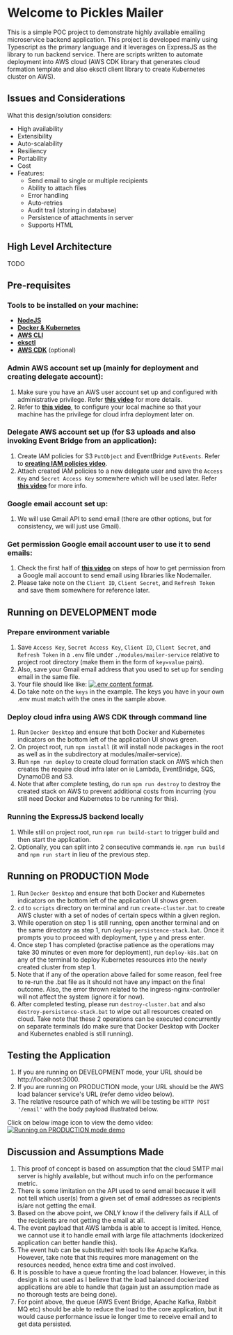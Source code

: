 # Welcome to Pickles Mailer

This is a simple POC project to demonstrate highly available emailing microservice backend application. This project is developed mainly using Typescript as the primary language and it leverages on ExpressJS as the library to run backend service. There are scripts written to automate deployment into AWS cloud (AWS CDK library that generates cloud formation template and also eksctl client library to create Kubernetes cluster on AWS).  


## Issues and Considerations

What this design/solution considers:
- High availability
- Extensibility
- Auto-scalability
- Resiliency
- Portability
- Cost
- Features:
    - Send email to single or multiple recipients
    - Ability to attach files
    - Error handling
    - Auto-retries
    - Audit trail (storing in database)
    - Persistence of attachments in server
    - Supports HTML


## High Level Architecture

TODO


## Pre-requisites

### Tools to be installed on your machine:
- **[NodeJS](https://nodejs.org/en)**
- **[Docker & Kubernetes](https://www.docker.com/products/docker-desktop/)**
- **[AWS CLI](https://aws.amazon.com/cli/)**
- **[eksctl](https://docs.aws.amazon.com/eks/latest/userguide/getting-started-eksctl.html)**
- **[AWS CDK](https://aws.amazon.com/cdk/)** (optional)

### Admin AWS account set up (mainly for deployment and creating delegate account):
1. Make sure you have an AWS user account set up and configured with administrative privilege. Refer **[this video](https://dev.to/aws-builders/creating-your-first-iam-admin-user-and-user-group-in-your-aws-account-machine-learning-part-1-3cne)** for more details.
2. Refer to **[this video](https://www.youtube.com/watch?v=Rp-A84oh4G8)**, to configure your local machine so that your machine has the privilege for cloud infra deployment later on.

### Delegate AWS account set up (for S3 uploads and also invoking Event Bridge from an application):
1. Create IAM policies for S3 `PutObject` and EventBridge `PutEvents`. Refer to **[creating IAM policies video](https://mel-public-bucket.s3.ap-southeast-1.amazonaws.com/Creating+IAM+policies+for+S3+and+Event+Bridge.mp4)**.
2. Attach created IAM policies to a new delegate user and save the `Access Key` and `Secret Access Key` somewhere which will be used later. Refer **[this video](https://mel-public-bucket.s3.ap-southeast-1.amazonaws.com/Attaching+IAM+policies+to+delegate+user.mp4)** for more info.

### Google email account set up:
1. We will use Gmail API to send email (there are other options, but for consistency, we will just use Gmail).

### Get permission Google email account user to use it to send emails: 
1. Check the first half of **[this video](https://www.youtube.com/watch?v=-rcRf7yswfM)** on steps of how to get permission from a Google mail account to send email using libraries like Nodemailer.
2. Please take note on the `Client ID`, `Client Secret`, and `Refresh Token` and save them somewhere for reference later.

## Running on DEVELOPMENT mode

### Prepare environment variable
1. Save `Access Key`, `Secret Access Key`, `Client ID`, `Client Secret`, and `Refresh Token` in a `.env` file under  `./modules/mailer-service` relative to project root directory (make them in the form of `key=value` pairs).
2. Also, save your Gmail email address that you used to set up for sending email in the same file.
3. Your file should like like: [![.env content format](https://mel-public-bucket.s3.ap-southeast-1.amazonaws.com/dotenv.PNG)](https://mel-public-bucket.s3.ap-southeast-1.amazonaws.com/dotenv.PNG).
4. Do take note on the `keys` in the example. The keys you have in your own .env must match with the ones in the sample above. 

### Deploy cloud infra using AWS CDK through command line
1. Run `Docker Desktop` and ensure that both Docker and Kubernetes indicators on the bottom left of the application UI shows green.
2. On project root, run `npm install` (it will install node packages in the root as well as in the subdirectory at modules/mailer-service).
3. Run `npm run deploy` to create cloud formation stack on AWS which then creates the require cloud infra later on ie Lambda, EventBridge, SQS, DynamoDB and S3.
4. Note that after complete testing, do run `npm run destroy` to destroy the created stack on AWS to prevent additional costs from incurring (you still need Docker and Kubernetes to be running for this).

### Running the ExpressJS backend locally

1. While still on project root, run `npm run build-start` to trigger build and then start the application.
2. Optionally, you can split into 2 consecutive commands ie. `npm run build` and `npm run start` in lieu of the previous step.


## Running on PRODUCTION Mode

1. Run `Docker Desktop` and ensure that both Docker and Kubernetes indicators on the bottom left of the application UI shows green.
2. `cd` to `scripts` directory on terminal and run `create-cluster.bat` to create AWS cluster with a set of nodes of certain specs within a given region.
3. While operation on step 1 is still running, open another terminal and on the same directory as step 1, run `deploy-persistence-stack.bat`. Once it prompts you to proceed with deployment, type `y` and press enter.
4. Once step 1 has completed (practise patience as the operations may take 30 minutes or even more for deployment), run `deploy-k8s.bat` on any of the terminal to deploy Kubernetes resources into the newly created cluster from step 1.
5. Note that if any of the operation above failed for some reason, feel free to re-run the .bat file as it should not have any impact on the final outcome. Also, the error thrown related to the ingress-nginx-controller will not affect the system (ignore it for now).
6. After completed testing, please run `destroy-cluster.bat` and also `destroy-persistence-stack.bat` to wipe out all resources created on cloud. Take note that these 2 operations can be executed concurrently on separate terminals (do make sure that Docker Desktop with Docker and Kubernetes enabled is still running).

## Testing the Application

1. If you are running on DEVELOPMENT mode, your URL should be http://localhost:3000.
2. If you are running on PRODUCTION mode, your URL should be the AWS load balancer service's URL (refer demo video below).
3. The relative resource path of which we will be testing be `HTTP POST '/email'` with the body payload illustrated below.

Click on below image icon to view the demo video:
[![Running on PRODUCTION mode demo](https://mel-public-bucket.s3.ap-southeast-1.amazonaws.com/Demo+prod+preview.PNG)](https://mel-public-bucket.s3.ap-southeast-1.amazonaws.com/POST+to+email+endpoint+prod+mode.mp4)

## Discussion and Assumptions Made

1. This proof of concept is based on assumption that the cloud SMTP mail server is highly available, but without much info on the performance metric.
2. There is some limitation on the API used to send email because it will not tell which user(s) from a given set of email addresses as recipients is/are not getting the email.
3. Based on the above point, we ONLY know if the delivery fails if ALL of the recipients are not getting the email at all.
4. The event payload that AWS lambda is able to accept is limited. Hence, we cannot use it to handle email with large file attachments (dockerized application can better handle this).
5. The event hub can be substituted with tools like Apache Kafka. However, take note that this requires more management on the resources needed, hence extra time and cost involved.
6. It is possible to have a queue fronting the load balancer. However, in this design it is not used as I believe that the load balanced dockerized applications are able to handle that (again just an assumption made as no thorough tests are being done).
7. For point above, the queue (AWS Event Bridge, Apache Kafka, Rabbit MQ etc) should be able to reduce the load to the core application, but it would cause performance issue ie longer time to receive email and to get data persisted.